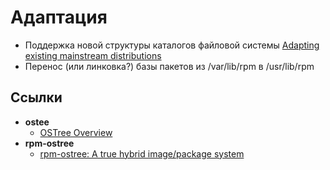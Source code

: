 # Адаптация

- Поддержка новой структуры каталогов файловой системы
  [Adapting existing mainstream distributions](https://ostreedev.github.io/ostree/adapting-existing/)
- Перенос (или линковка?) базы пакетов из /var/lib/rpm в /usr/lib/rpm 


## Ссылки
- **ostee**
  * [OSTree Overview](https://ostreedev.github.io/ostree/)   
- **rpm-ostree**
  * [rpm-ostree: A true hybrid image/package system](https://coreos.github.io/rpm-ostree/)
